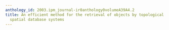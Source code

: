 ```yaml
---
anthology_id: 2003.ipm_journal-ir0anthology0volumeA39A4.2
title: An efficient method for the retrieval of objects by topological relations in
  spatial database systems
---
```

